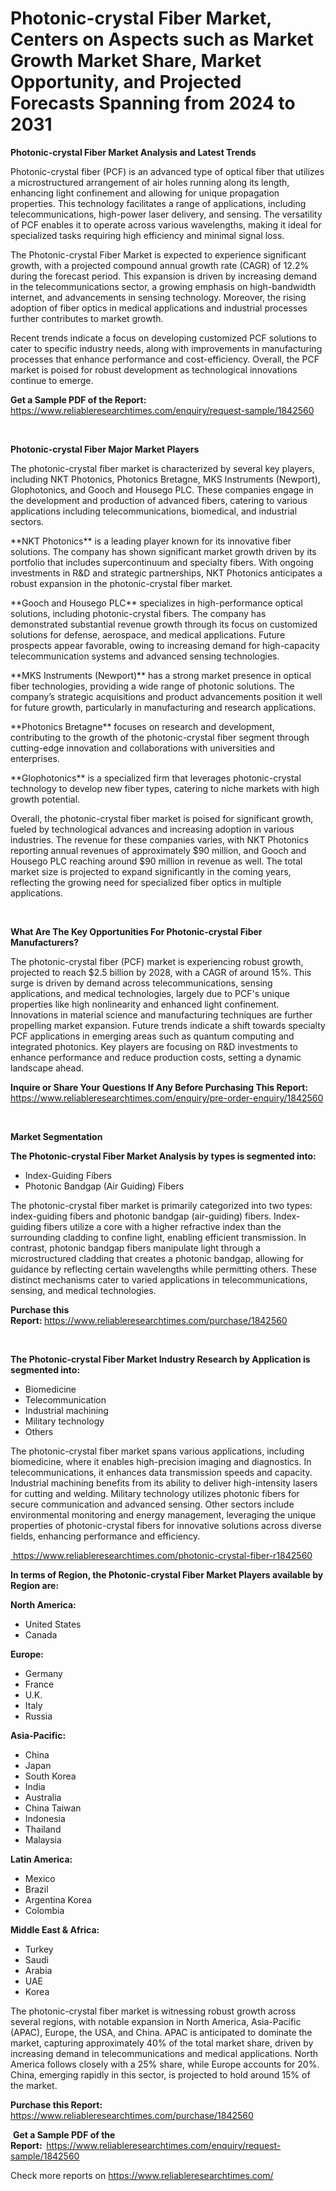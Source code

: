 <p><h1>Photonic-crystal Fiber Market, Centers on Aspects such as Market Growth Market Share, Market Opportunity, and Projected Forecasts Spanning from 2024 to 2031</h1></p><p><strong>Photonic-crystal Fiber Market Analysis and Latest Trends</strong></p>
<p><p>Photonic-crystal fiber (PCF) is an advanced type of optical fiber that utilizes a microstructured arrangement of air holes running along its length, enhancing light confinement and allowing for unique propagation properties. This technology facilitates a range of applications, including telecommunications, high-power laser delivery, and sensing. The versatility of PCF enables it to operate across various wavelengths, making it ideal for specialized tasks requiring high efficiency and minimal signal loss.</p><p>The Photonic-crystal Fiber Market is expected to experience significant growth, with a projected compound annual growth rate (CAGR) of 12.2% during the forecast period. This expansion is driven by increasing demand in the telecommunications sector, a growing emphasis on high-bandwidth internet, and advancements in sensing technology. Moreover, the rising adoption of fiber optics in medical applications and industrial processes further contributes to market growth. </p><p>Recent trends indicate a focus on developing customized PCF solutions to cater to specific industry needs, along with improvements in manufacturing processes that enhance performance and cost-efficiency. Overall, the PCF market is poised for robust development as technological innovations continue to emerge.</p></p>
<p><strong>Get a Sample PDF of the Report:&nbsp;</strong> <a href="https://www.reliableresearchtimes.com/enquiry/request-sample/1842560?utm_campaign=1933&utm_medium=2&utm_source=Github&utm_content=ia&utm_term=01012025&utm_id=photonic-crystal-fiber">https://www.reliableresearchtimes.com/enquiry/request-sample/1842560</a></p>
<p>&nbsp;</p>
<p><strong>Photonic-crystal Fiber Major Market Players</strong></p>
<p><p>The photonic-crystal fiber market is characterized by several key players, including NKT Photonics, Photonics Bretagne, MKS Instruments (Newport), Glophotonics, and Gooch and Housego PLC. These companies engage in the development and production of advanced fibers, catering to various applications including telecommunications, biomedical, and industrial sectors.</p><p>**NKT Photonics** is a leading player known for its innovative fiber solutions. The company has shown significant market growth driven by its portfolio that includes supercontinuum and specialty fibers. With ongoing investments in R&D and strategic partnerships, NKT Photonics anticipates a robust expansion in the photonic-crystal fiber market. </p><p>**Gooch and Housego PLC** specializes in high-performance optical solutions, including photonic-crystal fibers. The company has demonstrated substantial revenue growth through its focus on customized solutions for defense, aerospace, and medical applications. Future prospects appear favorable, owing to increasing demand for high-capacity telecommunication systems and advanced sensing technologies.</p><p>**MKS Instruments (Newport)** has a strong market presence in optical fiber technologies, providing a wide range of photonic solutions. The company’s strategic acquisitions and product advancements position it well for future growth, particularly in manufacturing and research applications. </p><p>**Photonics Bretagne** focuses on research and development, contributing to the growth of the photonic-crystal fiber segment through cutting-edge innovation and collaborations with universities and enterprises. </p><p>**Glophotonics** is a specialized firm that leverages photonic-crystal technology to develop new fiber types, catering to niche markets with high growth potential. </p><p>Overall, the photonic-crystal fiber market is poised for significant growth, fueled by technological advances and increasing adoption in various industries. The revenue for these companies varies, with NKT Photonics reporting annual revenues of approximately $90 million, and Gooch and Housego PLC reaching around $90 million in revenue as well. The total market size is projected to expand significantly in the coming years, reflecting the growing need for specialized fiber optics in multiple applications.</p></p>
<p>&nbsp;</p>
<p><strong>What Are The Key Opportunities For Photonic-crystal Fiber Manufacturers?</strong></p>
<p><p>The photonic-crystal fiber (PCF) market is experiencing robust growth, projected to reach $2.5 billion by 2028, with a CAGR of around 15%. This surge is driven by demand across telecommunications, sensing applications, and medical technologies, largely due to PCF's unique properties like high nonlinearity and enhanced light confinement. Innovations in material science and manufacturing techniques are further propelling market expansion. Future trends indicate a shift towards specialty PCF applications in emerging areas such as quantum computing and integrated photonics. Key players are focusing on R&D investments to enhance performance and reduce production costs, setting a dynamic landscape ahead.</p></p>
<p><strong>Inquire or Share Your Questions If Any Before Purchasing This Report:</strong> <a href="https://www.reliableresearchtimes.com/enquiry/pre-order-enquiry/1842560?utm_campaign=1933&utm_medium=2&utm_source=Github&utm_content=ia&utm_term=01012025&utm_id=photonic-crystal-fiber">https://www.reliableresearchtimes.com/enquiry/pre-order-enquiry/1842560</a></p>
<p>&nbsp;</p>
<p><strong>Market Segmentation</strong></p>
<p><strong>The Photonic-crystal Fiber Market Analysis by types is segmented into:</strong></p>
<p><ul><li>Index-Guiding Fibers</li><li>Photonic Bandgap (Air Guiding) Fibers</li></ul></p>
<p><p>The photonic-crystal fiber market is primarily categorized into two types: index-guiding fibers and photonic bandgap (air-guiding) fibers. Index-guiding fibers utilize a core with a higher refractive index than the surrounding cladding to confine light, enabling efficient transmission. In contrast, photonic bandgap fibers manipulate light through a microstructured cladding that creates a photonic bandgap, allowing for guidance by reflecting certain wavelengths while permitting others. These distinct mechanisms cater to varied applications in telecommunications, sensing, and medical technologies.</p></p>
<p><strong>Purchase this Report:&nbsp;</strong><a href="https://www.reliableresearchtimes.com/purchase/1842560?utm_campaign=1933&utm_medium=2&utm_source=Github&utm_content=ia&utm_term=01012025&utm_id=photonic-crystal-fiber">https://www.reliableresearchtimes.com/purchase/1842560</a></p>
<p>&nbsp;</p>
<p><strong>The Photonic-crystal Fiber Market Industry Research by Application is segmented into:</strong></p>
<p><ul><li>Biomedicine</li><li>Telecommunication</li><li>Industrial machining</li><li>Military technology</li><li>Others</li></ul></p>
<p><p>The photonic-crystal fiber market spans various applications, including biomedicine, where it enables high-precision imaging and diagnostics. In telecommunications, it enhances data transmission speeds and capacity. Industrial machining benefits from its ability to deliver high-intensity lasers for cutting and welding. Military technology utilizes photonic fibers for secure communication and advanced sensing. Other sectors include environmental monitoring and energy management, leveraging the unique properties of photonic-crystal fibers for innovative solutions across diverse fields, enhancing performance and efficiency.</p></p>
<p><a href="https://www.reliableresearchtimes.com/photonic-crystal-fiber-r1842560?utm_campaign=1933&utm_medium=2&utm_source=Github&utm_content=ia&utm_term=01012025&utm_id=photonic-crystal-fiber">&nbsp;https://www.reliableresearchtimes.com/photonic-crystal-fiber-r1842560</a></p>
<p><strong>In terms of Region, the Photonic-crystal Fiber Market Players available by Region are:</strong></p>
<p>
    <p> <strong> North America: </strong>
        <ul>
            <li>United States</li>
            <li>Canada</li>
        </ul>
        </p> 
    <p> <strong> Europe: </strong>
        <ul>
            <li>Germany</li>
            <li>France</li>
            <li>U.K.</li>
            <li>Italy</li>
            <li>Russia</li>
        </ul>
        </p> 
    <p> <strong> Asia-Pacific: </strong>
        <ul>
            <li>China</li>
            <li>Japan</li>
            <li>South Korea</li>
            <li>India</li>
            <li>Australia</li>
            <li>China Taiwan</li>
            <li>Indonesia</li>
            <li>Thailand</li>
            <li>Malaysia</li>
        </ul>
        </p> 
    <p> <strong> Latin America: </strong>
        <ul>
            <li>Mexico</li>
            <li>Brazil</li>
            <li>Argentina Korea</li>
            <li>Colombia</li>
        </ul>
        </p> 
    <p> <strong> Middle East & Africa: </strong>
        <ul>
            <li>Turkey</li>
            <li>Saudi</li>
            <li>Arabia</li>
            <li>UAE</li>
            <li>Korea</li>
        </ul>
    </p>
    </p>
<p><p>The photonic-crystal fiber market is witnessing robust growth across several regions, with notable expansion in North America, Asia-Pacific (APAC), Europe, the USA, and China. APAC is anticipated to dominate the market, capturing approximately 40% of the total market share, driven by increasing demand in telecommunications and medical applications. North America follows closely with a 25% share, while Europe accounts for 20%. China, emerging rapidly in this sector, is projected to hold around 15% of the market.</p></p>
<p><strong>Purchase this Report: </strong><a href="https://www.reliableresearchtimes.com/purchase/1842560?utm_campaign=1933&utm_medium=2&utm_source=Github&utm_content=ia&utm_term=01012025&utm_id=photonic-crystal-fiber">https://www.reliableresearchtimes.com/purchase/1842560</a></p>
<p>&nbsp;<strong>Get a Sample PDF of the Report:&nbsp;&nbsp;</strong><a href="https://www.reliableresearchtimes.com/enquiry/request-sample/1842560?utm_campaign=1933&utm_medium=2&utm_source=Github&utm_content=ia&utm_term=01012025&utm_id=photonic-crystal-fiber">https://www.reliableresearchtimes.com/enquiry/request-sample/1842560</a></p>
<p><strong></strong></p>
<p>Check more reports on <a href="https://www.reliableresearchtimes.com/?utm_campaign=1933&utm_medium=2&utm_source=Github&utm_content=ia&utm_term=01012025&utm_id=photonic-crystal-fiber">https://www.reliableresearchtimes.com/</a></p>